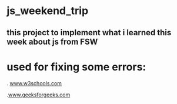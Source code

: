 # js_weekend_trip
## this project to implement what i learned this week about js from FSW
# used for fixing some errors:
. www.w3schools.com

.www.geeksforgeeks.com
